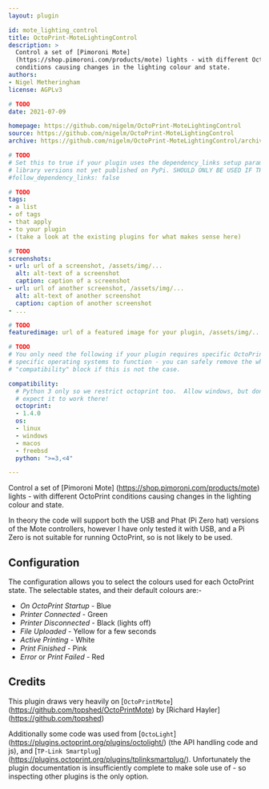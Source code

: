 ```yaml
---
layout: plugin

id: mote_lighting_control
title: OctoPrint-MoteLightingControl
description: >
  Control a set of [Pimoroni Mote]
  (https://shop.pimoroni.com/products/mote) lights - with different OctoPrint
  conditions causing changes in the lighting colour and state.
authors:
- Nigel Metheringham
license: AGPLv3

# TODO
date: 2021-07-09

homepage: https://github.com/nigelm/OctoPrint-MoteLightingControl
source: https://github.com/nigelm/OctoPrint-MoteLightingControl
archive: https://github.com/nigelm/OctoPrint-MoteLightingControl/archive/main.zip

# TODO
# Set this to true if your plugin uses the dependency_links setup parameter to include
# library versions not yet published on PyPi. SHOULD ONLY BE USED IF THERE IS NO OTHER OPTION!
#follow_dependency_links: false

# TODO
tags:
- a list
- of tags
- that apply
- to your plugin
- (take a look at the existing plugins for what makes sense here)

# TODO
screenshots:
- url: url of a screenshot, /assets/img/...
  alt: alt-text of a screenshot
  caption: caption of a screenshot
- url: url of another screenshot, /assets/img/...
  alt: alt-text of another screenshot
  caption: caption of another screenshot
- ...

# TODO
featuredimage: url of a featured image for your plugin, /assets/img/...

# TODO
# You only need the following if your plugin requires specific OctoPrint versions or
# specific operating systems to function - you can safely remove the whole
# "compatibility" block if this is not the case.

compatibility:
  # Python 3 only so we restrict octoprint too.  Allow windows, but don't realistically
  # expect it to work there!
  octoprint:
  - 1.4.0
  os:
  - linux
  - windows
  - macos
  - freebsd
  python: ">=3,<4"

---
```


Control a set of [Pimoroni Mote]
(https://shop.pimoroni.com/products/mote) lights - with different OctoPrint
conditions causing changes in the lighting colour and state.

In theory the code will support both the USB and Phat (Pi Zero hat) versions
of the Mote controllers, however I have only tested it with USB, and a Pi
Zero is not suitable for running OctoPrint, so is not likely to be used.

## Configuration

The configuration allows you to select the colours used for each OctoPrint state.
The selectable states, and their default colours are:-

- *On OctoPrint Startup* - Blue
- *Printer Connected* - Green
- *Printer Disconnected* - Black (lights off)
- *File Uploaded* - Yellow for a few seconds
- *Active Printing* - White
- *Print Finished* - Pink
- *Error* or *Print Failed* - Red

## Credits

This plugin draws very heavily on [`OctoPrintMote`]
(https://github.com/topshed/OctoPrintMote) by [Richard Hayler]
(https://github.com/topshed)

Additionally some code was used from [`OctoLight`]
(https://plugins.octoprint.org/plugins/octolight/) (the API handling code and
js), and [`TP-Link Smartplug`]
(https://plugins.octoprint.org/plugins/tplinksmartplug/).  Unfortunately the
plugin documentation is insufficiently complete to make sole use of - so
inspecting other plugins is the only option.

